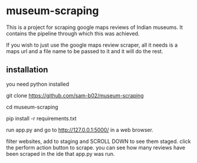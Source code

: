 # museum-scraping

This is a project for scraping google maps reviews of Indian museums. It contains the pipeline through which this was achieved.

If you wish to just use the google maps review scraper, all it needs is a maps url and a file name to be passed to it and it will do the rest. 

## installation

you need python installed

git clone https://github.com/sam-b02/museum-scraping

cd museum-scraping

pip install -r requirements.txt

run app.py and go to http://127.0.0.1:5000/ in a web browser.

filter websites, add to staging and SCROLL DOWN to see them staged. click the perform action button to scrape. you can see how many reviews have been scraped in the ide that app.py was run.